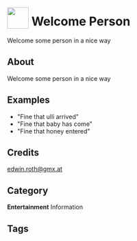 # <img src="https://raw.githack.com/FortAwesome/Font-Awesome/master/svgs/solid/robot.svg" card_color="#22A7F0" width="50" height="50" style="vertical-align:bottom"/> Welcome Person
Welcome some person in a nice way

## About
Welcome some person in a nice way

## Examples
* "Fine that ulli arrived"
* "Fine that baby has come"
* "Fine that honey entered"

## Credits
edwin.roth@gmx.at

## Category
**Entertainment**
Information

## Tags


